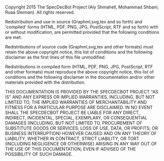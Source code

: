 Copyright 2015 The SpecDecBot Project (Aly Shmahell, Mohammad Shbani, Ruaa Sleiman). All rights reserved.

Redistribution and use in source (Graphml,svg,tex and so forth) and 'compiled' forms (HTML, PDF, PNG, JPG, PostScript, RTF and so forth) with or without modification, are permitted provided that the following conditions are met:

Redistributions of source code (Graphml,svg,tex and other formats) must retain the above copyright notice, this list of conditions and the following disclaimer as the first lines of this file unmodified.

Redistributions in compiled form (HTML, PDF, PNG, JPG, PostScript, RTF and other formats) must reproduce the above copyright notice, this list of conditions and the following disclaimer in the documentation and/or other materials provided with the distribution.

THIS DOCUMENTATION IS PROVIDED BY THE SPECDECBOT PROJECT "AS IS" AND ANY EXPRESS OR IMPLIED WARRANTIES, INCLUDING, BUT NOT LIMITED TO, THE IMPLIED WARRANTIES OF MERCHANTABILITY AND FITNESS FOR A PARTICULAR PURPOSE ARE DISCLAIMED. IN NO EVENT SHALL THE SPECDECBOT PROJECT BE LIABLE FOR ANY DIRECT, INDIRECT, INCIDENTAL, SPECIAL, EXEMPLARY, OR CONSEQUENTIAL DAMAGES (INCLUDING, BUT NOT LIMITED TO, PROCUREMENT OF SUBSTITUTE GOODS OR SERVICES; LOSS OF USE, DATA, OR PROFITS; OR BUSINESS INTERRUPTION) HOWEVER CAUSED AND ON ANY THEORY OF LIABILITY, WHETHER IN CONTRACT, STRICT LIABILITY, OR TORT (INCLUDING NEGLIGENCE OR OTHERWISE) ARISING IN ANY WAY OUT OF THE USE OF THIS DOCUMENTATION, EVEN IF ADVISED OF THE POSSIBILITY OF SUCH DAMAGE.
